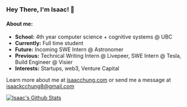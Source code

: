 ### Hey There, I'm Isaac! 👋

#### About me:
- **School:** 4th year computer science + cognitive systems @ UBC
- **Currently:** Full time student
- **Future:** Incoming SWE Intern @ Astronomer
- **Previous:** Technical Writing Intern @ Livepeer, SWE Intern @ Tesla, Build Engineer @ Visier
- **Interests:** Startups, web3, Venture Capital

Learn more about me at [isaacchung.com](https://isaacchung.com) or send me a message at isaackcchung8@gmail.com

<a href="#stats" align="center">
    <img align="center" alt="Isaac's Github Stats" src="https://github-readme-stats.vercel.app/api?username=ichung08&count_private=true&show_icons=true&include_all_commits=true&show_owner=true"/>
</a>
